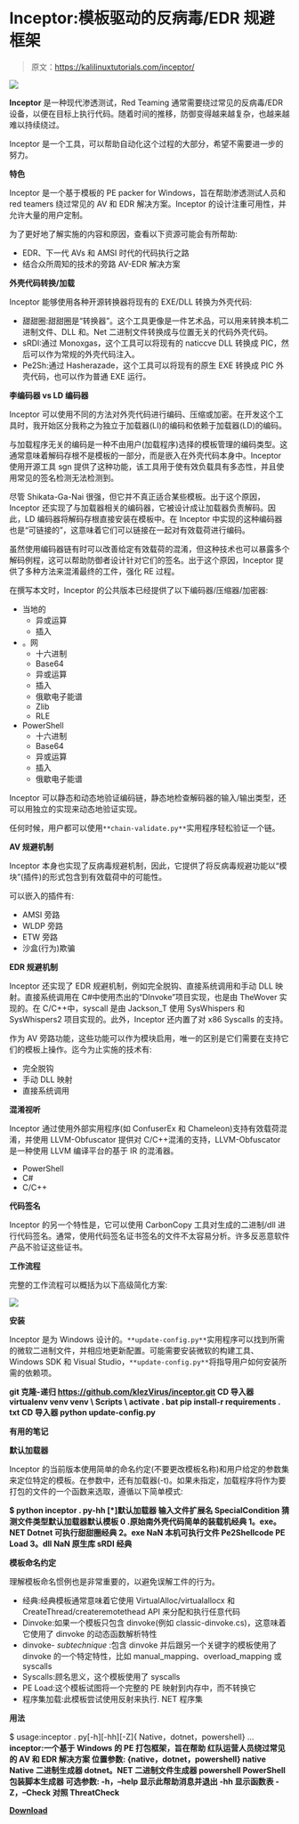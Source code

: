 # Inceptor:模板驱动的反病毒/EDR 规避框架

> 原文：<https://kalilinuxtutorials.com/inceptor/>

[![](img/83356ae73cb66942a0065f5a2b5e4f74.png)](https://blogger.googleusercontent.com/img/a/AVvXsEh2AaO3Wpu7SgBYBbqSLaQEzirbhU-ppbOFMOQipQD6WrxAUKk3n8uxC49u51KLuBNPefgSIkllMb-mtN9TH9TX4YdudAM2RV_mSFkOYI_MHM66J3vhJmVAwGMq76SifXd2n1quqYilV--Qn0a5Uo9DtV2i7Mfqo0V6Gvf8eGlneOykJCBgn1X9bErN=s698)

**Inceptor** 是一种现代渗透测试，Red Teaming 通常需要绕过常见的反病毒/EDR 设备，以便在目标上执行代码。随着时间的推移，防御变得越来越复杂，也越来越难以持续绕过。

Inceptor 是一个工具，可以帮助自动化这个过程的大部分，希望不需要进一步的努力。

**特色**

Inceptor 是一个基于模板的 PE packer for Windows，旨在帮助渗透测试人员和 red teamers 绕过常见的 AV 和 EDR 解决方案。Inceptor 的设计注重可用性，并允许大量的用户定制。

为了更好地了解实施的内容和原因，查看以下资源可能会有所帮助:

*   EDR、下一代 AVs 和 AMSI 时代的代码执行之路
*   结合众所周知的技术的旁路 AV-EDR 解决方案

**外壳代码转换/加载**

Inceptor 能够使用各种开源转换器将现有的 EXE/DLL 转换为外壳代码:

*   甜甜圈:甜甜圈是“转换器”。这个工具更像是一件艺术品，可以用来转换本机二进制文件、DLL 和。Net 二进制文件转换成与位置无关的代码外壳代码。
*   sRDI:通过 Monoxgas，这个工具可以将现有的 naticcve DLL 转换成 PIC，然后可以作为常规的外壳代码注入。
*   Pe2Sh:通过 Hasherazade，这个工具可以将现有的原生 EXE 转换成 PIC 外壳代码，也可以作为普通 EXE 运行。

**李编码器 vs LD 编码器**

Inceptor 可以使用不同的方法对外壳代码进行编码、压缩或加密。在开发这个工具时，我开始区分我称之为独立于加载器(LI)的编码和依赖于加载器(LD)的编码。

与加载程序无关的编码是一种不由用户(加载程序)选择的模板管理的编码类型。这通常意味着解码存根不是模板的一部分，而是嵌入在外壳代码本身中。Inceptor 使用开源工具 sgn 提供了这种功能，该工具用于使有效负载具有多态性，并且使用常见的签名检测无法检测到。

尽管 Shikata-Ga-Nai 很强，但它并不真正适合某些模板。出于这个原因，Inceptor 还实现了与加载器相关的编码器，它被设计成让加载器负责解码。因此，LD 编码器将解码存根直接安装在模板中。在 Inceptor 中实现的这种编码器也是“可链接的”，这意味着它们可以链接在一起对有效载荷进行编码。

虽然使用编码器链有时可以改善给定有效载荷的混淆，但这种技术也可以暴露多个解码例程，这可以帮助防御者设计针对它们的签名。出于这个原因，Inceptor 提供了多种方法来混淆最终的工件，强化 RE 过程。

在撰写本文时，Inceptor 的公共版本已经提供了以下编码器/压缩器/加密器:

*   当地的
    *   异或运算
    *   插入
*   。网
    *   十六进制
    *   Base64
    *   异或运算
    *   插入
    *   俄歇电子能谱
    *   Zlib
    *   RLE
*   PowerShell
    *   十六进制
    *   Base64
    *   异或运算
    *   插入
    *   俄歇电子能谱

Inceptor 可以静态和动态地验证编码链，静态地检查解码器的输入/输出类型，还可以用独立的实现来动态地验证实现。

任何时候，用户都可以使用`**chain-validate.py**`实用程序轻松验证一个链。

**AV 规避机制**

Inceptor 本身也实现了反病毒规避机制，因此，它提供了将反病毒规避功能以“模块”(插件)的形式包含到有效载荷中的可能性。

可以嵌入的插件有:

*   AMSI 旁路
*   WLDP 旁路
*   ETW 旁路
*   沙盒(行为)欺骗

**EDR 规避机制**

Inceptor 还实现了 EDR 规避机制，例如完全脱钩、直接系统调用和手动 DLL 映射。直接系统调用在 C#中使用杰出的“DInvoke”项目实现，也是由 TheWover 实现的。在 C/C++中，syscall 是由 Jackson_T 使用 SysWhispers 和 SysWhispers2 项目实现的。此外，Inceptor 还内置了对 x86 Syscalls 的支持。

作为 AV 旁路功能，这些功能可以作为模块启用，唯一的区别是它们需要在支持它们的模板上操作。迄今为止实施的技术有:

*   完全脱钩
*   手动 DLL 映射
*   直接系统调用

**混淆视听**

Inceptor 通过使用外部实用程序(如 ConfuserEx 和 Chameleon)支持有效载荷混淆，并使用 LLVM-Obfuscator 提供对 C/C++混淆的支持，LLVM-Obfuscator 是一种使用 LLVM 编译平台的基于 IR 的混淆器。

*   PowerShell
*   C#
*   C/C++

**代码签名**

Inceptor 的另一个特性是，它可以使用 CarbonCopy 工具对生成的二进制/dll 进行代码签名。通常，使用代码签名证书签名的文件不太容易分析。许多反恶意软件产品不验证这些证书。

**工作流程**

完整的工作流程可以概括为以下高级简化方案:

![](img/abb12e159343bf13d802ce41d939ab43.png)

**安装**

Inceptor 是为 Windows 设计的。`**update-config.py**`实用程序可以找到所需的微软二进制文件，并相应地更新配置。可能需要安装微软的构建工具、Windows SDK 和 Visual Studio，`**update-config.py**`将指导用户如何安装所需的依赖项。

**git 克隆-递归 https://github.com/klezVirus/inceptor.git
CD 导入器
virtualenv venv
venv \ Scripts \ activate . bat
pip install-r requirements . txt
CD 导入器
python update-config.py**

**有用的笔记**

**默认加载器**

Inceptor 的当前版本使用简单的命名约定(不要更改模板名称)和用户给定的参数集来定位特定的模板。在参数中，还有加载器(-t)。如果未指定，加载程序将作为要打包的文件的一个函数来选取，遵循以下简单模式:

**$ python inceptor . py-hh
[*]默认加载器
输入文件扩展名 SpecialCondition 猜测文件类型默认加载器默认模板
0 .原始南外壳代码简单的装载机经典
1。exe。NET Dotnet 可执行甜甜圈经典
2。exe NaN 本机可执行文件 Pe2Shellcode PE Load
3。dll NaN 原生库 sRDI 经典**

**模板命名约定**

理解模板命名惯例也是非常重要的，以避免误解工件的行为。

*   经典:经典模板通常意味着它使用 VirtualAlloc/virtualallocx 和 CreateThread/createremotethead API 来分配和执行任意代码
*   Dinvoke:如果一个模板只包含 dinvoke(例如 classic-dinvoke.cs)，这意味着它使用了 dinvoke 的动态函数解析特性
*   dinvoke- *subtechnique* :包含 dinvoke 并后跟另一个关键字的模板使用了 dinvoke 的一个特定特性，比如 manual_mapping、overload_mapping 或 syscalls
*   Syscalls:顾名思义，这个模板使用了 syscalls
*   PE Load:这个模板试图将一个完整的 PE 映射到内存中，而不转换它
*   程序集加载:此模板尝试使用反射来执行. NET 程序集

**用法**

$ usage:inceptor . py[-h][-hh][-Z]{ Native，dotnet，powershell} …
**inceptor:一个基于 Windows 的 PE 打包框架，旨在帮助
红队运营人员绕过常见的 AV 和 EDR 解决方案
位置参数:
{native，dotnet，powershell}
native Native 二进制生成器
dotnet。NET 二进制文件生成器
powershell PowerShell 包装脚本生成器
可选参数:
-h，–help 显示此帮助消息并退出
-hh 显示函数表
-Z，–Check 对照 ThreatCheck**

[**Download**](https://github.com/klezVirus/inceptor)